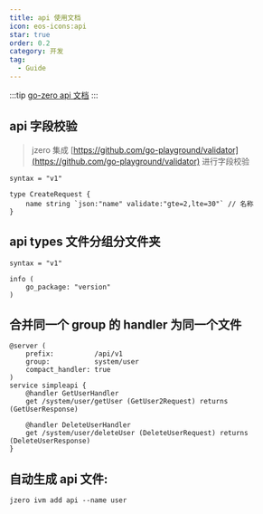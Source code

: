 ```yaml
---
title: api 使用文档
icon: eos-icons:api
star: true
order: 0.2
category: 开发
tag:
  - Guide
---
```


:::tip
[go-zero api 文档](https://go-zero.dev/docs/tutorials)
:::

## api 字段校验

> jzero 集成 [https://github.com/go-playground/validator](https://github.com/go-playground/validator) 进行字段校验

```api
syntax = "v1"

type CreateRequest {
    name string `json:"name" validate:"gte=2,lte=30"` // 名称
}
```

## api types 文件分组分文件夹

```api
syntax = "v1"

info (
	go_package: "version"
)
```

## 合并同一个 group 的 handler 为同一个文件

```api
@server (
	prefix:          /api/v1
	group:           system/user
	compact_handler: true
)
service simpleapi {
	@handler GetUserHandler
	get /system/user/getUser (GetUser2Request) returns (GetUserResponse)

	@handler DeleteUserHandler
	get /system/user/deleteUser (DeleteUserRequest) returns (DeleteUserResponse)
}
```

## 自动生成 api 文件:

```shell
jzero ivm add api --name user
```